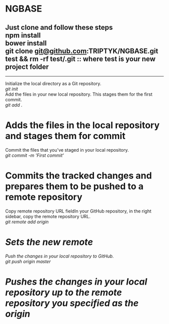 NGBASE
======
Just clone and follow these steps<br />
npm install<br />
bower install<br />
git clone git@github.com:TRIPTYK/NGBASE.git test && rm -rf test/.git :: where <b>test</b> is your new project folder<br />
-------------------------------------------------------------------------------------------------------------
-------------------------------------------------------------------------------------------------------------
Initialize the local directory as a Git repository.<br />
<em>git init</em><br />
Add the files in your new local repository. This stages them for the first commit.<br />
<em>git add .</em><br />
# Adds the files in the local repository and stages them for commit<br />
Commit the files that you've staged in your local repository.<br />
<em>git commit -m 'First commit'</em><br />
# Commits the tracked changes and prepares them to be pushed to a remote repository<br />
Copy remote repository URL fieldIn your GitHub repository, in the right sidebar, copy the remote repository URL.<br />
<em>git remote add origin <remote repository URL><em><br />
# Sets the new remote<br />
Push the changes in your local repository to GitHub.<br />
<em>git push origin master</em><br />
# Pushes the changes in your local repository up to the remote repository you specified as the origin
